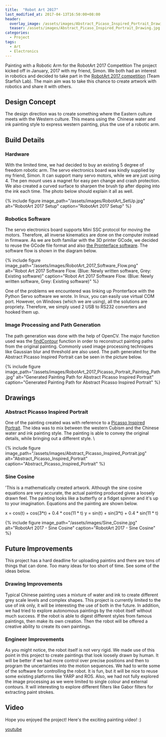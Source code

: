 ```yaml
---
title:  "Robot Art 2017"
last_modified_at: 2017-04-13T16:50:00+08:00
header:
  overlay_image: /assets/images/Abstract_Picaso_Inspired_Portrait_Drawing.jpg
  teaser: /assets/images/Abstract_Picaso_Inspired_Portrait_Drawing.jpg
categories:
  - Project
tags:
  - Art
  - Electronics
---
```

Painting with a Robotic Arm for the RobotArt 2017 Competition The project kicked off in January, 2017 with my friend, Simon. We both had an interest in robotics and decided to take part in the [RobotArt 2017 competition](https://robotart.org/) (Team Starfish Lab). The main aim was to take this chance to create artwork with robotics and share it with others.

**Design Concept**
---

The design direction was to create something where the Eastern culture meets with the Western culture. This means using the  Chinese water and ink painting style to express western painting, plus the use of a robotic arm.

**Build Details**
---

### Hardware

With the limited time, we had decided to buy an existing 5 degree of freedom robotic arm. The servo electronics board was kindly supplied by my friend, Simon. It can support many servo motors, while we are just using 4. The pen mount uses a magnet for easy pen change and crash protection. We also created a curved surface to sharpen the brush tip after dipping into the ink each time. The photo below should explain it all as well.

{% include figure image_path="/assets/images/RobotArt_SetUp.jpg" alt="RobotArt 2017 Setup" caption="RobotArt 2017 Setup" %}

### Robotics Software

The servo electronics board supports Mini SSC protocol for moving the motors. Therefore, all inverse kinematics are done on the computer instead in firmware. As we are both familiar with the 3D printer GCode, we decided to reuse the GCode file format and also [the Pronterface software](http://www.pronterface.com/). The software flow is shown in the diagram below.

{% include figure image_path="/assets/images/RobotArt_2017_Software_Flow.png" alt="Robot Art 2017 Software Flow. (Blue: Newly written software, Grey: Existing software)" caption="Robot Art 2017 Software Flow. (Blue: Newly written software, Grey: Existing software)" %}

One of the problems we encountered was linking up Pronterface with the Python Servo software we wrote. In linux, you can easily use virtual COM port. However, on Windows (which we are using), all the solutions are propriety. Therefore, we simply used 2 USB to RS232 converters and hooked them up.

### Image Processing and Path Generation

The path generation was done with the help of OpenCV. The major function used was the [findContour](http://docs.opencv.org/3.2.0/d4/d73/tutorial_py_contours_begin.html) function in order to reconstruct painting paths from the original painting. Commonly used image processing techniques like Gaussian blur and threshold are also used. The path generated for the Abstract Picasso Inspired Portrait can be seen in the picture below. 

{% include figure image_path="/assets/images/RobotArt_2017_Picasso_Portrait_Painting_Path.jpg" alt="Generated Painting Path for Abstract Picasso Inspired Portrait" caption="Generated Painting Path for Abstract Picasso Inspired Portrait" %}

**Drawings**
---

### Abstract Picasso Inspired Portrait

One of the painting created was with reference to a [Picasso Inspired Portrait](https://www.pinterest.com/pin/191403052884856644/). The idea was to mix between the western Cubism and the Chinese water and ink painting style. The painting is able to convey the original details, while bringing out a different style. \


{% include figure image_path="/assets/images/Abstract_Picasso_Inspired_Portrait.jpg" alt="Abstract_Picasso_Inspired_Portrait" caption="Abstract_Picasso_Inspired_Portrait" %}

### Sine Cosine

'This is a mathematically created artwork. Although the sine cosine equations are very accurate, the actual painting produced gives a loosely drawn feel. The painting looks like a butterfly or a fidget spinner and it's up to your imagination. Equations and the painting are shown below.

x = cos(t) + cos(3\*t) + 0.4 \* cos(11 \* t)
y = sin(t) + sin(3\*t) + 0.4 \* sin(11 \* t)


{% include figure image_path="/assets/images/Sine_Cosine.jpg" alt="RobotArt 2017 - Sine Cosine" caption="RobotArt 2017 - Sine Cosine" %}

**Future Improvements**
---

This project has a hard deadline for uploading paintins and there are tons of things that can done. Too many ideas for too short of time. See some of the ideas below.

### Drawing Improvements

Typical Chinese painting uses a mixture of water and ink to create different grey scale levels and complex shapes. This project is currently limited to the use of ink only, it will be interesting the use of both in the future. In addition, we had tried to explore autonomous paintings by the robot itself without much success. If the robot is able to digest different styles from famous paintings, then make its own creation. Then the robot will be offered a creative ability to create its own paintings.

### Engineer Improvements

As you might notice, the robot itself is not very rigid. We made use of this point in this project to create paintings that look loosely drawn by human. It will be better if we had more control over precise positions and then to program the uncertainties into the motion sequences. We had to write some of the software for controlling the robot. It is fun, but it will be nice to reuse some existing platforms like YARP and ROS. Also, we had not fully explored the image processing as we were limited to single colour and external contours. It will interesting to explore different filters like Gabor filters for extracting paint strokes.

**Video**
---

Hope you enjoyed the project! Here's the exciting painting video! :) 

[youtube](https://www.youtube.com/watch?v=R8la8Gc4etQ&feature=youtu.be&w=480)